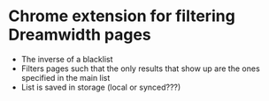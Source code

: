 # Chrome extension for filtering Dreamwidth pages
- The inverse of a blacklist
- Filters pages such that the only results that show up are the ones specified in the main list
- List is saved in storage (local or synced???)
